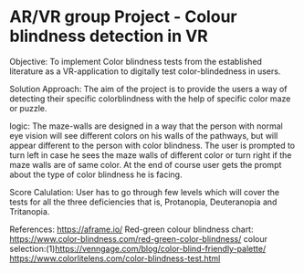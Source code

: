 # AR/VR group Project - Colour blindness detection in VR
Objective:
To implement Color blindness tests from the established literature as a VR-application to digitally test color-blindedness in users.

Solution Approach:
The aim of the project is to provide the users a way of detecting their specific colorblindness with the help of specific color maze or puzzle.

logic:
The maze-walls are designed in a way that the person with normal eye vision will see different colors on his walls of the pathways, but will appear different to the person with color blindness.
The user is prompted to turn left in case he sees the maze walls of different color or turn right if the maze walls are of same color.
At the end of course user gets the prompt about the type of color blindness he is facing.

Score Calulation:
User has to go through few levels which will cover the tests for all the three deficiencies that is, Protanopia, Deuteranopia and Tritanopia.

References:
https://aframe.io/
Red-green colour blindness chart: https://www.color-blindness.com/red-green-color-blindness/
colour selection:(1)https://venngage.com/blog/color-blind-friendly-palette/
https://www.colorlitelens.com/color-blindness-test.html



